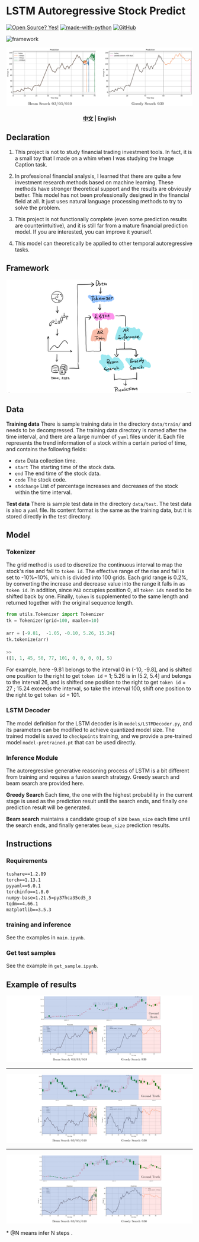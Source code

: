 # LSTM Autoregressive Stock Predict

[![Open Source? Yes!](https://badgen.net/badge/Open%20Source%20%3F/Yes%21/blue?icon=github)](https://github.com/Naereen/badges/) [![made-with-python](https://img.shields.io/badge/Made%20with-Python-1f425f.svg)](https://www.python.org/) [![GitHub](https://badgen.net/badge/icon/github?icon=github&label)](https://github.com)

![framework](img/framework.svg)

![s](img/title.png)

<h4 align="center">
    <p>
        <a href="https://github.com/Aldenhovel/lstm-ar-stock-predict/blob/main/readme.md">中文</a> |
        <b>English</b> 
    <p>
</h4>

## Declaration

1. This project is not to study financial trading investment tools. In fact, it is a small toy that I made on a whim when I was studying the Image Caption task.

2. In professional financial analysis, I learned that there are quite a few investment research methods based on machine learning. These methods have stronger theoretical support and the results are obviously better. This model has not been professionally designed in the financial field at all. It just uses natural language processing methods to try to solve the problem.

3. This project is not functionally complete (even some prediction results are counterintuitive), and it is still far from a mature financial prediction model. If you are interested, you can improve it yourself.

4. This model can theoretically be applied to other temporal autoregressive tasks.

## Framework

![s](img/framework.png)



## Data

**Training data** There is sample training data in the directory `data/train/` and needs to be decompressed. The training data directory is named after the time interval, and there are a large number of `yaml` files under it. Each file represents the trend information of a stock within a certain period of time, and contains the following fields:

- `date` Data collection time.
- `start` The starting time of the stock data.
- `end` The end time of the stock data.
- `code` The stock code.
- `stdchange` List of percentage increases and decreases of the stock within the time interval.

**Test data** There is sample test data in the directory `data/test`. The test data is also a `yaml` file. Its content format is the same as the training data, but it is stored directly in the test directory.



## Model

### Tokenizer

The grid method is used to discretize the continuous interval to map the stock's rise and fall to `token id`. The effective range of the rise and fall is set to -10%~10%, which is divided into 100 grids. Each grid range is 0.2%, by converting the increase and decrease value into the range it falls in as `token id`. In addition, since `PAD` occupies position 0, all `token ids` need to be shifted back by one. Finally, `token` is supplemented to the same length and returned together with the original sequence length.

```python
from utils.Tokenizer import Tokenizer
tk = Tokenizer(grid=100, maxlen=10)

arr = [-9.81,  -1.05, -0.10, 5.26, 15.24]
tk.tokenize(arr)

>>
([1, 1, 45, 50, 77, 101, 0, 0, 0, 0], 5)
```

For example, here -9.81 belongs to the interval 0 in (-10, -9.8], and is shifted one position to the right to get `token id` = 1; 5.26 is in (5.2, 5.4] and belongs to the interval 26, and is shifted one position to the right to get `token id` = 27 ; 15.24 exceeds the interval, so take the interval 100, shift one position to the right to get `token id` = 101.

### LSTM Decoder

The model definition for the LSTM decoder is in `models/LSTMDecoder.py`, and its parameters can be modified to achieve quantized model size. The trained model is saved to `checkpoints` training, and we provide a pre-trained model `model-pretrained.pt` that can be used directly.

### Inference Module

The autoregressive generative reasoning process of LSTM is a bit different from training and requires a fusion search strategy. Greedy search and beam search are provided here.

**Greedy Search** Each time, the one with the highest probability in the current stage is used as the prediction result until the search ends, and finally one prediction result will be generated.

**Beam search** maintains a candidate group of size `beam_size` each time until the search ends, and finally generates `beam_size` prediction results.



## Instructions

### Requirements

```
tushare==1.2.89
torch==1.13.1
pyyaml==6.0.1
torchinfo==1.8.0
numpy-base=1.21.5=py37hca35cd5_3
tqdm==4.66.1
matplotlib==3.5.3
```

### training and inference

See the examples in `main.ipynb`.

### Get test samples

See the example in `get_sample.ipynb`.



## Example of results

![sample](img/sample01.png)

<hr/>

![sample](img/sample11.png)

<hr/>

![sample](img/sample21.png)

\* @N means infer N steps .

